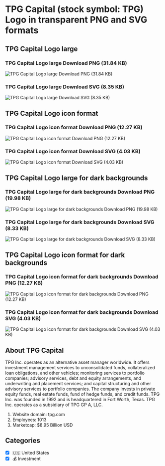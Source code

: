 # TPG Capital (stock symbol: TPG) Logo in transparent PNG and SVG formats

## TPG Capital Logo large

### TPG Capital Logo large Download PNG (31.84 KB)

![TPG Capital Logo large Download PNG (31.84 KB)](/img/orig/TPG_BIG-f403b178.png)

### TPG Capital Logo large Download SVG (8.35 KB)

![TPG Capital Logo large Download SVG (8.35 KB)](/img/orig/TPG_BIG-d8d8c3ac.svg)

## TPG Capital Logo icon format

### TPG Capital Logo icon format Download PNG (12.27 KB)

![TPG Capital Logo icon format Download PNG (12.27 KB)](/img/orig/TPG-137b18df.png)

### TPG Capital Logo icon format Download SVG (4.03 KB)

![TPG Capital Logo icon format Download SVG (4.03 KB)](/img/orig/TPG-7df5c6d5.svg)

## TPG Capital Logo large for dark backgrounds

### TPG Capital Logo large for dark backgrounds Download PNG (19.98 KB)

![TPG Capital Logo large for dark backgrounds Download PNG (19.98 KB)](/img/orig/TPG_BIG.D-2e8ce458.png)

### TPG Capital Logo large for dark backgrounds Download SVG (8.33 KB)

![TPG Capital Logo large for dark backgrounds Download SVG (8.33 KB)](/img/orig/TPG_BIG.D-92f9939a.svg)

## TPG Capital Logo icon format for dark backgrounds

### TPG Capital Logo icon format for dark backgrounds Download PNG (12.27 KB)

![TPG Capital Logo icon format for dark backgrounds Download PNG (12.27 KB)](/img/orig/TPG.D-b3400521.png)

### TPG Capital Logo icon format for dark backgrounds Download SVG (4.03 KB)

![TPG Capital Logo icon format for dark backgrounds Download SVG (4.03 KB)](/img/orig/TPG.D-93129a5b.svg)

## About TPG Capital

TPG Inc. operates as an alternative asset manager worldwide. It offers investment management services to unconsolidated funds, collateralized loan obligations, and other vehicles; monitoring services to portfolio companies; advisory services, debt and equity arrangements, and underwriting and placement services; and capital structuring and other advisory services to portfolio companies. The company invests in private equity funds, real estate funds, fund of hedge funds, and credit funds. TPG Inc. was founded in 1992 and is headquartered in Fort Worth, Texas. TPG Inc. operates as a subsidiary of TPG GP A, LLC.

1. Website domain: tpg.com
2. Employees: 1013
3. Marketcap: $8.95 Billion USD


## Categories
- [x] 🇺🇸 United States
- [x] 💰 Investment
